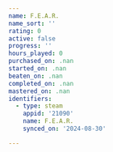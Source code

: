 ```yaml
---
name: F.E.A.R.
name_sort: ''
rating: 0
active: false
progress: ''
hours_played: 0
purchased_on: .nan
started_on: .nan
beaten_on: .nan
completed_on: .nan
mastered_on: .nan
identifiers:
  - type: steam
    appid: '21090'
    name: F.E.A.R.
    synced_on: '2024-08-30'

---
```

